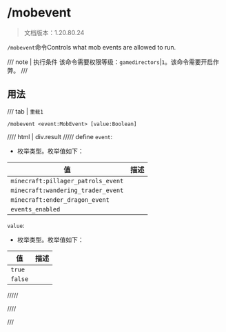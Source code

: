 # /mobevent

> 文档版本：1.20.80.24

`/mobevent`命令Controls what mob events are allowed to run.

/// note | 执行条件
该命令需要权限等级：`gamedirectors`|`1`。该命令需要开启作弊。
///

## 用法

/// tab | `重载1`
```mcfunction
/mobevent <event:MobEvent> [value:Boolean]
```

//// html | div.result
///// define
`event`: <!-- md:samp MobEvent -->

- 枚举类型。枚举值如下：

|值|描述|
|---|---|
|`minecraft:pillager_patrols_event`||
|`minecraft:wandering_trader_event`||
|`minecraft:ender_dragon_event`||
|`events_enabled`||


`value`: <!-- md:samp Boolean -->

- 枚举类型。枚举值如下：

|值|描述|
|---|---|
|`true`||
|`false`||



/////

////

///
